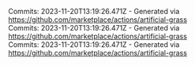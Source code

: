 Commits: 2023-11-20T13:19:26.471Z - Generated via https://github.com/marketplace/actions/artificial-grass
<br>
Commits: 2023-11-20T13:19:26.471Z - Generated via https://github.com/marketplace/actions/artificial-grass
<br>
Commits: 2023-11-20T13:19:26.471Z - Generated via https://github.com/marketplace/actions/artificial-grass
<br>
